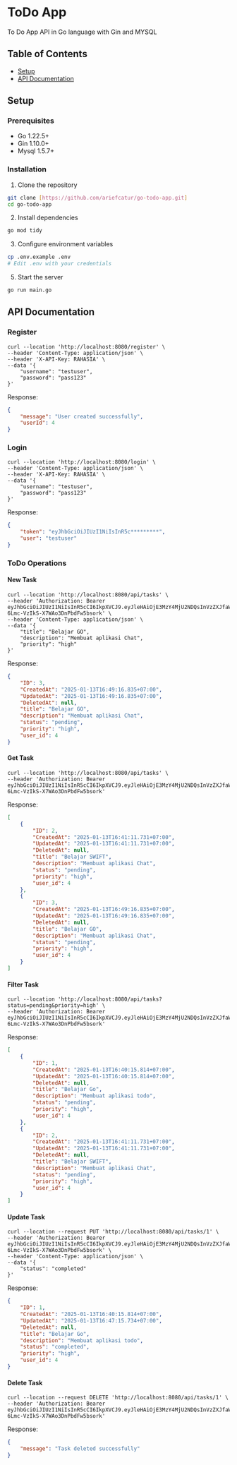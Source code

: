 # ToDo App

To Do App API in Go language with Gin and MYSQL 

## Table of Contents
- [Setup](#setup)
- [API Documentation](#api-documentation)

## Setup

### Prerequisites
- Go 1.22.5+
- Gin 1.10.0+
- Mysql 1.5.7+

### Installation

1. Clone the repository
```bash
git clone [https://github.com/ariefcatur/go-todo-app.git]
cd go-todo-app
```

2. Install dependencies
```bash
go mod tidy
```

3. Configure environment variables
```bash
cp .env.example .env
# Edit .env with your credentials
```

5. Start the server
```bash
go run main.go
```

## API Documentation

### Register

```
curl --location 'http://localhost:8080/register' \
--header 'Content-Type: application/json' \
--header 'X-API-Key: RAHASIA' \
--data '{
    "username": "testuser",
    "password": "pass123"
}'
```

Response:
```json
{
    "message": "User created successfully",
    "userId": 4
}
```

### Login

```
curl --location 'http://localhost:8080/login' \
--header 'Content-Type: application/json' \
--header 'X-API-Key: RAHASIA' \
--data '{
    "username": "testuser",
    "password": "pass123"
}'
```

Response:
```json
{
    "token": "eyJhbGciOiJIUzI1NiIsInR5c*********",
    "user": "testuser"
}
```

### ToDo Operations

#### New Task

```
curl --location 'http://localhost:8080/api/tasks' \
--header 'Authorization: Bearer eyJhbGciOiJIUzI1NiIsInR5cCI6IkpXVCJ9.eyJleHAiOjE3MzY4MjU2NDQsInVzZXJfaWQiOjR9.sDRJq8PQfajl-6Lmc-VzIkS-X7WAo3DnPbdFw5bsork' \
--header 'Content-Type: application/json' \
--data '{
    "title": "Belajar GO",
    "description": "Membuat aplikasi Chat",
    "priority": "high"
}'
```

Response:
```json
{
    "ID": 3,
    "CreatedAt": "2025-01-13T16:49:16.835+07:00",
    "UpdatedAt": "2025-01-13T16:49:16.835+07:00",
    "DeletedAt": null,
    "title": "Belajar GO",
    "description": "Membuat aplikasi Chat",
    "status": "pending",
    "priority": "high",
    "user_id": 4
}
```

#### Get Task

```
curl --location 'http://localhost:8080/api/tasks' \
--header 'Authorization: Bearer eyJhbGciOiJIUzI1NiIsInR5cCI6IkpXVCJ9.eyJleHAiOjE3MzY4MjU2NDQsInVzZXJfaWQiOjR9.sDRJq8PQfajl-6Lmc-VzIkS-X7WAo3DnPbdFw5bsork'
```

Response:
```json
[
    {
        "ID": 2,
        "CreatedAt": "2025-01-13T16:41:11.731+07:00",
        "UpdatedAt": "2025-01-13T16:41:11.731+07:00",
        "DeletedAt": null,
        "title": "Belajar SWIFT",
        "description": "Membuat aplikasi Chat",
        "status": "pending",
        "priority": "high",
        "user_id": 4
    },
    {
        "ID": 3,
        "CreatedAt": "2025-01-13T16:49:16.835+07:00",
        "UpdatedAt": "2025-01-13T16:49:16.835+07:00",
        "DeletedAt": null,
        "title": "Belajar GO",
        "description": "Membuat aplikasi Chat",
        "status": "pending",
        "priority": "high",
        "user_id": 4
    }
]
```

#### Filter Task

```
curl --location 'http://localhost:8080/api/tasks?status=pending&priority=high' \
--header 'Authorization: Bearer eyJhbGciOiJIUzI1NiIsInR5cCI6IkpXVCJ9.eyJleHAiOjE3MzY4MjU2NDQsInVzZXJfaWQiOjR9.sDRJq8PQfajl-6Lmc-VzIkS-X7WAo3DnPbdFw5bsork'
```

Response:
```json
[
    {
        "ID": 1,
        "CreatedAt": "2025-01-13T16:40:15.814+07:00",
        "UpdatedAt": "2025-01-13T16:40:15.814+07:00",
        "DeletedAt": null,
        "title": "Belajar Go",
        "description": "Membuat aplikasi todo",
        "status": "pending",
        "priority": "high",
        "user_id": 4
    },
    {
        "ID": 2,
        "CreatedAt": "2025-01-13T16:41:11.731+07:00",
        "UpdatedAt": "2025-01-13T16:41:11.731+07:00",
        "DeletedAt": null,
        "title": "Belajar SWIFT",
        "description": "Membuat aplikasi Chat",
        "status": "pending",
        "priority": "high",
        "user_id": 4
    }
]
```

#### Update Task

```
curl --location --request PUT 'http://localhost:8080/api/tasks/1' \
--header 'Authorization: Bearer eyJhbGciOiJIUzI1NiIsInR5cCI6IkpXVCJ9.eyJleHAiOjE3MzY4MjU2NDQsInVzZXJfaWQiOjR9.sDRJq8PQfajl-6Lmc-VzIkS-X7WAo3DnPbdFw5bsork' \
--header 'Content-Type: application/json' \
--data '{
    "status": "completed"
}'
```

Response:
```json
{
    "ID": 1,
    "CreatedAt": "2025-01-13T16:40:15.814+07:00",
    "UpdatedAt": "2025-01-13T16:47:15.734+07:00",
    "DeletedAt": null,
    "title": "Belajar Go",
    "description": "Membuat aplikasi todo",
    "status": "completed",
    "priority": "high",
    "user_id": 4
}
```

#### Delete Task

```
curl --location --request DELETE 'http://localhost:8080/api/tasks/1' \
--header 'Authorization: Bearer eyJhbGciOiJIUzI1NiIsInR5cCI6IkpXVCJ9.eyJleHAiOjE3MzY4MjU2NDQsInVzZXJfaWQiOjR9.sDRJq8PQfajl-6Lmc-VzIkS-X7WAo3DnPbdFw5bsork'
```

Response:
```json
{
    "message": "Task deleted successfully"
}
```
